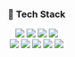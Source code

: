 <div align="center">

### 📌 Tech Stack
<img src="https://img.shields.io/badge/React-61DAFB?style=for-the-badge&logo=React&logoColor=black">
<img src="https://img.shields.io/badge/Redux-764ABC?style=for-the-badge&logo=Redux&logoColor=white"> 
<img src="https://img.shields.io/badge/React Query-FF4154?style=for-the-badge&logo=Reactquery&logoColor=white"> 
<img src="https://img.shields.io/badge/html-E34F26?style=for-the-badge&logo=html5&logoColor=white">
<br/>
<img src="https://img.shields.io/badge/css-1572B6?style=for-the-badge&logo=css3&logoColor=white">
<img src="https://img.shields.io/badge/javascript-F7DF1E?style=for-the-badge&logo=javascript&logoColor=black">
<img src="https://img.shields.io/badge/Styled Components-DB7093?style=for-the-badge&logo=styledComponents&logoColor=white">
<img src="https://img.shields.io/badge/Axios-5A29E4?style=for-the-badge&logo=Axios&logoColor=white">
<img src="https://img.shields.io/badge/Bootstrap-7952B3?style=for-the-badge&logo=Bootstrap&logoColor=white">
<br/><br/><br/>
</div>
